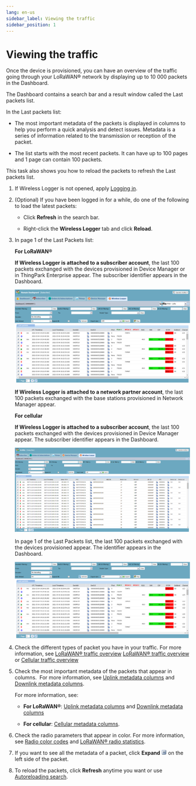 ```yaml
---
lang: en-us
sidebar_label: Viewing the traffic
sidebar_position: 1
---
```


# Viewing the traffic

Once the device is provisioned, you can have an overview of the traffic going
through your LoRaWAN® network by displaying up to 10 000 packets in the Dashboard.

The Dashboard contains a search bar and a
result window called the Last packets list.

In the Last packets list:

- The most important metadata of the packets is displayed in columns to
  help you perform a quick analysis and detect issues. Metadata is a
  series of information related to the transmission or reception of the
  packet.

- The list starts with the most recent packets. It can have up to 100
  pages and 1 page can contain 100 packets.

This task also shows you how to reload the packets to refresh the Last packets list.

1.  If Wireless Logger is not opened, apply [Logging in](../log-in-wireless-logger).

2.  (Optional) If you have been logged in for a while, do one of the
    following to load the latest packets:

    - Click **Refresh** in the search bar.

    - Right-click the **Wireless Logger** tab and click **Reload**.

3.  In page 1 of the Last Packets list:

    **For LoRaWAN®**

    **If Wireless Logger is attached to a subscriber account**, the
    last 100 packets exchanged with the devices provisioned in Device
    Manager or in ThingPark Enterprise appear. The subscriber
    identifier appears in the Dashboard.
    
    ![](./_images/wl-lorawan.png)
    
    **If Wireless Logger is attached to a network partner account**,
    the last 100 packets exchanged with the base stations provisioned
    in Network Manager appear.

    **For cellular**

    **If Wireless Logger is attached to a subscriber account**, the
    last 100 packets exchanged with the devices provisioned in Device
    Manager appear. The subscriber identifier appears in the Dashboard.

    ![](./_images/working-with-wireless-logger-1.png)
    
    In page 1 of the Last Packets list, the
    last 100 packets exchanged with the devices provisioned appear. The
    identifier appears in the Dashboard.

    ![](./_images/wl-lorawan-tpe.png)


4.  Check the different types of packet you have in your traffic. 
    For more information, see 
    [LoRaWAN® traffic overview](../lorawan-traffic/lorawan-traffic-overview)
    [LoRaWAN® traffic overview](../lorawan-traffic/lorawan-traffic-overview)
    or [Cellular traffic overview](../cellular-traffic-tpw/cellular-traffic-overview)

6.  Check the most important metadata of the packets that appear in
    columns.&nbsp;
    For more information, see [Uplink metadata columns](../lorawan-traffic/uplink-lorawan-packets.md#uplink-metadata-columns)
    and [Downlink metadata columns](../lorawan-traffic/downlink-lorawan-unicast-packets.md#downlink-metadata-columns).

    For more information, see:

    - **For LoRaWAN®**: [Uplink metadata columns](../lorawan-traffic/uplink-lorawan-packets.md#uplink-metadata-columns)
      and [Downlink metadata columns](../lorawan-traffic/downlink-lorawan-unicast-packets.md#downlink-metadata-columns)

    - **For cellular**: [Cellular metadata columns](../cellular-traffic-tpw/cellular-traffic-overview.md#cellular-metadata-columns).

7.  Check the radio parameters that appear in color. For
    more information, see [Radio color codes](../lorawan-traffic/lorawan-traffic-overview.md#radio-color-codes)
    and [LoRaWAN® radio     statistics](../lorawan-traffic/lorawan-traffic-overview.md#lorawan-radio-statistics).

8.  If you want to see all the metadata of a packet, click **Expand**
    ![](./../_images/expandmessage.png) on the left side of the packet.

9.  To reload the packets, click **Refresh** anytime you want or use
    [Autoreloading search](../filtering/autoreload).
